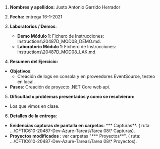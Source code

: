 1. **Nombres y apellidos:** Justo Antonio Garrido Herrador

2. **Fecha:** entrega 16-1-2021

3. **Laboratorios / Demos**: 
   - **Demo Módulo 1**: Fichero de Instrucciones: Instructions\20487D_MOD08_DEMO.md. 
   - **Laboratorio Módulo 1**: Fichero de Instrucciones: Instructions\20487D_MOD08_LAK.md.
   
4. **Resumen del Ejercicio:**
* **Objetivos**: 
     * Creación de logs en consola y en proveedores EventSource, testeo en local.
* **Pasos**:  Creación de proyecto .NET Core web api.

5. **Dificultad o problemas presentados y como se resolvieron:**  
* Los que vimos en clase.
  
6. **Detalles de la entrega**: 
* **Evidencias capturas de pantalla en carpetas**: *** Capturas**. ( ruta: ...\\CFTIC610-20487-Dev-Azure-Tareas\Tarea 08\\* Capturas).
* **Proyectos modificados** : ver carpetas "*** Proyectos**". ( ruta: ...\CFTIC610-20487-Dev-Azure-Tareas\Tarea 08\\* Proyectos).

